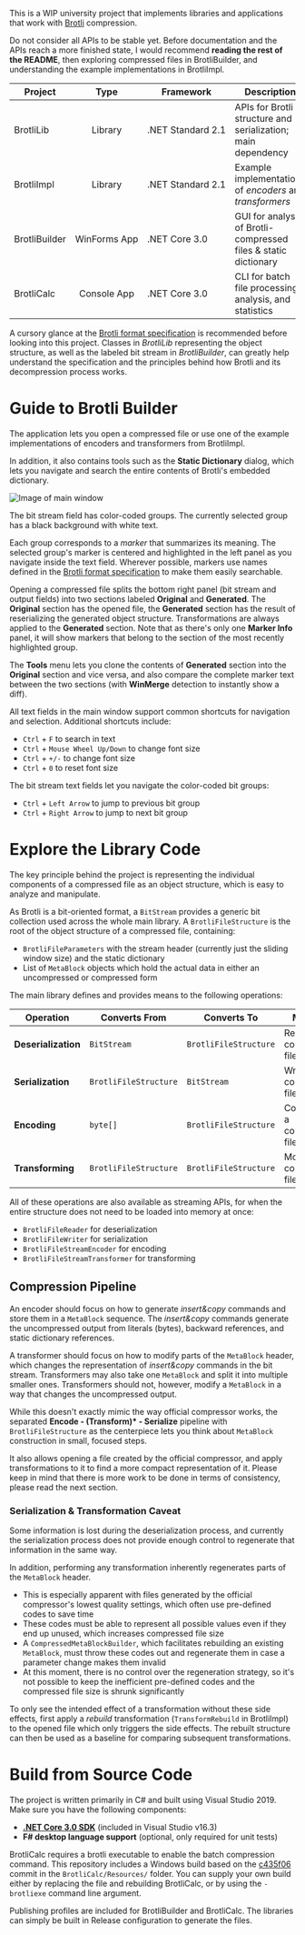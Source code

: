 This is a WIP university project that implements libraries and applications that work with [Brotli](https://github.com/google/brotli) compression.

Do not consider all APIs to be stable yet. Before documentation and the APIs reach a more finished state, I would recommend **reading the rest of the README**, then exploring compressed files in BrotliBuilder, and understanding the example implementations in BrotliImpl.

| Project | Type | Framework | Description |
| ------- | :--: | --------- | ----------- |
| BrotliLib | Library | .NET&nbsp;Standard&nbsp;2.1 | APIs for Brotli structure and serialization; main dependency |
| BrotliImpl | Library | .NET&nbsp;Standard&nbsp;2.1 | Example implementations of *encoders* and *transformers* |
| BrotliBuilder | WinForms&nbsp;App | .NET&nbsp;Core&nbsp;3.0 | GUI for analysis of Brotli-compressed files & static dictionary |
| BrotliCalc | Console&nbsp;App | .NET&nbsp;Core&nbsp;3.0 | CLI for batch file processing, analysis, and statistics |

A cursory glance at the [Brotli format specification](https://tools.ietf.org/html/rfc7932) is recommended before looking into this project. Classes in *BrotliLib* representing the object structure, as well as the labeled bit stream in *BrotliBuilder*, can greatly help understand the specification and the principles behind how Brotli and its decompression process works.

# Guide to Brotli Builder

The application lets you open a compressed file or use one of the example implementations of encoders and transformers from BrotliImpl.

In addition, it also contains tools such as the **Static Dictionary** dialog, which lets you navigate and search the entire contents of Brotli's embedded dictionary.

![Image of main window](https://repo.chylex.com/brotli-builder-markers.png)

The bit stream field has color-coded groups. The currently selected group has a black background with white text.

Each group corresponds to a *marker* that summarizes its meaning. The selected group's marker is centered and highlighted in the left panel as you navigate inside the text field. Wherever possible, markers use names defined in the [Brotli format specification](https://tools.ietf.org/html/rfc7932) to make them easily searchable.

Opening a compressed file splits the bottom right panel (bit stream and output fields) into two sections labeled **Original** and **Generated**. The **Original** section has the opened file, the **Generated** section has the result of reserializing the generated object structure. Transformations are always applied to the **Generated** section. Note that as there's only one **Marker Info** panel, it will show markers that belong to the section of the most recently highlighted group.

The **Tools** menu lets you clone the contents of **Generated** section into the **Original** section and vice versa, and also compare the complete marker text between the two sections (with **WinMerge** detection to instantly show a diff).

All text fields in the main window support common shortcuts for navigation and selection. Additional shortcuts include:

- `Ctrl` + `F` to search in text
- `Ctrl` + `Mouse Wheel Up/Down` to change font size
- `Ctrl` + `+/-` to change font size
- `Ctrl` + `0` to reset font size

The bit stream text fields let you navigate the color-coded bit groups:

- `Ctrl` + `Left Arrow` to jump to previous bit group
- `Ctrl` + `Right Arrow` to jump to next bit group

# Explore the Library Code

The key principle behind the project is representing the individual components of a compressed file as an object structure, which is easy to analyze and manipulate.

As Brotli is a bit-oriented format, a `BitStream` provides a generic bit collection used across the whole main library. A `BrotliFileStructure` is the root of the object structure of a compressed file, containing:
 - `BrotliFileParameters` with the stream header (currently just the sliding window size) and the static dictionary
 - List of `MetaBlock` objects which hold the actual data in either an uncompressed or compressed form

The main library defines and provides means to the following operations:

| Operation | Converts From | Converts To | Meaning |
| --------- | ------------- | ----------- | ------- |
| **Deserialization** | `BitStream` | `BrotliFileStructure` | Reading a compressed file structure |
| **Serialization** | `BrotliFileStructure` | `BitStream` | Writing a compressed file structure |
| **Encoding** | `byte[]` | `BrotliFileStructure` | Constructing a compressed file structure |
| **Transforming** | `BrotliFileStructure` | `BrotliFileStructure` | Modifying a compressed file structure |

All of these operations are also available as streaming APIs, for when the entire structure does not need to be loaded into memory at once:
 - `BrotliFileReader` for deserialization
 - `BrotliFileWriter` for serialization
 - `BrotliFileStreamEncoder` for encoding
 - `BrotliFileStreamTransformer` for transforming

## Compression Pipeline

An encoder should focus on how to generate *insert&copy* commands and store them in a `MetaBlock` sequence. The *insert&copy* commands generate the uncompressed output from literals (bytes), backward references, and static dictionary references.

A transformer should focus on how to modify parts of the `MetaBlock` header, which changes the representation of *insert&copy* commands in the bit stream. Transformers may also take one `MetaBlock` and split it into multiple smaller ones. Transformers should not, however, modify a `MetaBlock` in a way that changes the uncompressed output.

While this doesn't exactly mimic the way official compressor works, the separated **Encode - (Transform)\* - Serialize** pipeline with `BrotliFileStructure` as the centerpiece lets you think about `MetaBlock` construction in small, focused steps.

It also allows opening a file created by the official compressor, and apply transformations to it to find a more compact representation of it. Please keep in mind that there is more work to be done in terms of consistency, please read the next section.

### Serialization & Transformation Caveat

Some information is lost during the deserialization process, and currently the serialization process does not provide enough control to regenerate that information in the same way.

In addition, performing any transformation inherently regenerates parts of the `MetaBlock` header.

- This is especially apparent with files generated by the official compressor's lowest quality settings, which often use pre-defined codes to save time
- These codes must be able to represent all possible values even if they end up unused, which increases compressed file size
- A `CompressedMetaBlockBuilder`, which facilitates rebuilding an existing `MetaBlock`, must throw these codes out and regenerate them in case a parameter change makes them invalid
- At this moment, there is no control over the regeneration strategy, so it's not possible to keep the inefficient pre-defined codes and the compressed file size is shrunk significantly

To only see the intended effect of a transformation without these side effects, first apply a *rebuild* transformation (`TransformRebuild` in BrotliImpl) to the opened file which only triggers the side effects. The rebuilt structure can then be used as a baseline for comparing subsequent transformations.

# Build from Source Code

The project is written primarily in C# and built using Visual Studio 2019. Make sure you have the following components:

- **[.NET Core 3.0 SDK](https://dotnet.microsoft.com/download)** (included in Visual Studio v16.3)
- **F# desktop language support** (optional, only required for unit tests)

BrotliCalc requires a brotli executable to enable the batch compression command. This repository includes a Windows build based on the [c435f06](https://github.com/google/brotli/commit/c435f06) commit in the `BrotliCalc/Resources/` folder. You can supply your own build either by replacing the file and rebuilding BrotliCalc, or by using the `-brotliexe` command line argument.

Publishing profiles are included for BrotliBuilder and BrotliCalc. The libraries can simply be built in Release configuration to generate the files.
